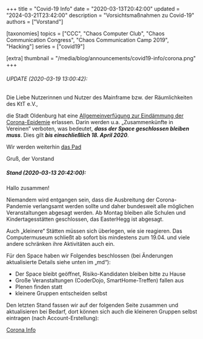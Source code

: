 +++
title = "Covid-19 Info"
date = "2020-03-13T20:42:00"
updated = "2024-03-21T23:42:00"
description = "Vorsichtsmaßnahmen zu Covid-19"
authors = ["Vorstand"]

[taxonomies]
topics = ["CCC", "Chaos Computer Club", "Chaos Communication Congress", "Chaos Communication Camp 2019", "Hacking"]
series = ["covid19"]

[extra]
thumbnail = "/media/blog/announcements/covid19-info/corona.png"
+++

###### UPDATE (2020-03-19 13:00:42):

Die Liebe Nutzerinnen und Nutzer des Mainframe bzw. der Räumlichkeiten des KtT e.V.,

die Stadt Oldenburg hat eine
[Allgemeinverfügung zur Eindämmung der Corona-Epidemie](https://www.oldenburg.de/startseite/leben-umwelt/soziales/gesundheitsamt/coronavirus/corona-verfuegungen.html)
erlassen. Darin werden u.a. „Zusammenkünfte in Vereinen“ verboten, was bedeutet,
***dass der Space geschlossen bleiben muss***. Dies gilt ***bis einschließlich 18. April 2020***.

Wir werden weiterhin [das Pad](https://md.mainframe.io/CoronaInfo)

Gruß,
der Vorstand

##### Stand (2020-03-13 20:42:00):

Hallo zusammen!

Niemandem wird entgangen sein, dass die Ausbreitung der Corona-Pandemie verlangsamt werden sollte und daher bundesweit
alle möglichen Veranstaltungen abgesagt werden. Ab Montag bleiben alle Schulen und Kindertagesstätten geschlossen, das
EasterHegg ist abgesagt.

Auch „kleinere“ Stätten müssen sich überlegen, wie sie reagieren. Das Computermuseum schließt ab sofort bis mindestens
zum 19.04. und viele andere schränken ihre Aktivitäten auch ein.

Für den Space haben wir Folgendes beschlossen (bei Änderungen aktualisierte Details siehe unten im „md“):

* Der Space bleibt geöffnet, Risiko-Kandidaten bleiben bitte zu Hause
* Große Veranstaltungen (CoderDojo, SmartHome-Treffen) fallen aus
* Plenen finden statt
* kleinere Gruppen entscheiden selbst

Den letzten Stand fassen wir auf der folgenden Seite zusammen und
aktualisieren bei Bedarf, dort können sich auch die kleineren Gruppen
selbst eintragen (nach Account-Erstellung):

[Corona Info](https://md.mainframe.io/CoronaInfo)
